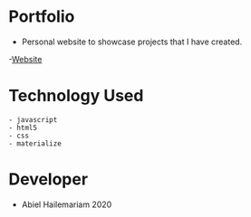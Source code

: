 # Portfolio

- Personal website to showcase projects that I have created.

-[Website](https://abielh06.github.io/Portfolio-m/)

# Technology Used

    - javascript
    - html5
    - css
    - materialize

# Developer

- Abiel Hailemariam 2020
